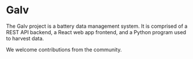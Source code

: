 # Galv

The Galv project is a battery data management system.
It is comprised of a REST API backend, a React web app frontend, and a Python program used to harvest data.

We welcome contributions from the community.
